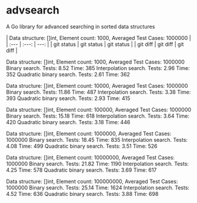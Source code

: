 # advsearch
A Go library for advanced searching in sorted data structures






| Data structure: []int, Element count: 1000, Averaged Test Cases: 1000000 |
| :---         |     :---:      |          ---: |
| git status   | git status     | git status    |
| git diff     | git diff       | git diff      |


Data structure: []int, Element count: 1000, Averaged Test Cases: 1000000
Binary search.           Tests: 8.52    Time: 385
Interpolation search.    Tests: 2.96    Time: 352
Quadratic binary search. Tests: 2.61    Time: 362

Data structure: []int, Element count: 10000, Averaged Test Cases: 1000000
Binary search.           Tests: 11.86   Time: 487
Interpolation search.    Tests: 3.38    Time: 393
Quadratic binary search. Tests: 2.93    Time: 415

Data structure: []int, Element count: 100000, Averaged Test Cases: 1000000
Binary search.           Tests: 15.18   Time: 618
Interpolation search.    Tests: 3.64    Time: 420
Quadratic binary search. Tests: 3.18    Time: 446

Data structure: []int, Element count: 1000000, Averaged Test Cases: 1000000
Binary search.           Tests: 18.45   Time: 835
Interpolation search.    Tests: 4.08    Time: 499
Quadratic binary search. Tests: 3.51    Time: 526

Data structure: []int, Element count: 10000000, Averaged Test Cases: 1000000
Binary search.           Tests: 21.82   Time: 1190
Interpolation search.    Tests: 4.25    Time: 578
Quadratic binary search. Tests: 3.69    Time: 617

Data structure: []int, Element count: 100000000, Averaged Test Cases: 1000000
Binary search.           Tests: 25.14   Time: 1624
Interpolation search.    Tests: 4.52    Time: 636
Quadratic binary search. Tests: 3.88    Time: 698
